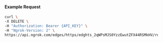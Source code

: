 <!-- Code generated for API Clients. DO NOT EDIT. -->

#### Example Request

```bash
curl \
-X DELETE \
-H "Authorization: Bearer {API_KEY}" \
-H "Ngrok-Version: 2" \
https://api.ngrok.com/edges/https/edghts_2qWPsMJS0YzzEwutZFX44RSMkHV/routes/edghtsrt_2qWPsMYBiTxENapTNUFovDen6S5
```

